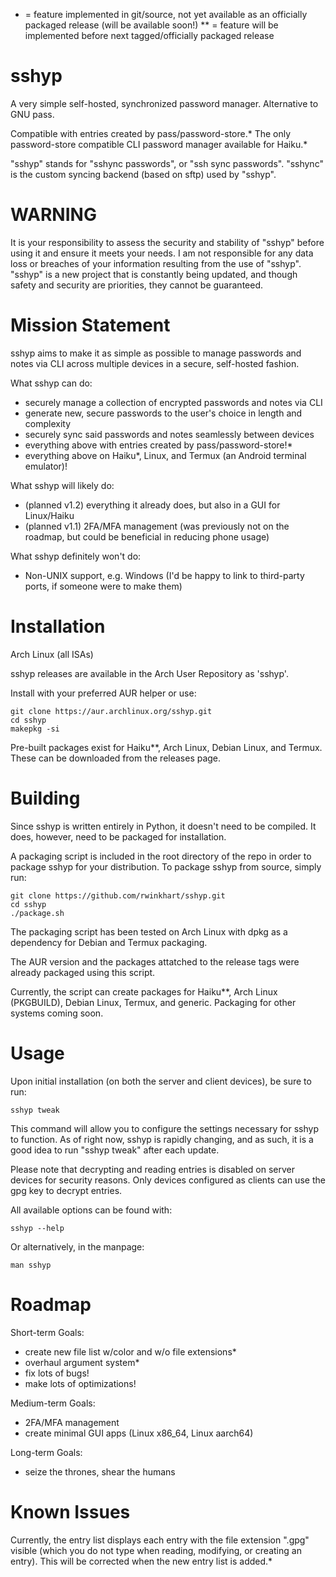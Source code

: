 * = feature implemented in git/source, not yet available as an officially packaged release (will be available soon!)
** = feature will be implemented before next tagged/officially packaged release
# sshyp
A very simple self-hosted, synchronized password manager. Alternative to GNU pass.

Compatible with entries created by pass/password-store.*
The only password-store compatible CLI password manager available for Haiku.*

"sshyp" stands for "sshync passwords", or "ssh sync passwords".
"sshync" is the custom syncing backend (based on sftp) used by "sshyp".

# WARNING
It is your responsibility to assess the security and stability of "sshyp" before using it and ensure it meets your needs.
I am not responsible for any data loss or breaches of your information resulting from the use of "sshyp".
"sshyp" is a new project that is constantly being updated, and though safety and security are priorities, they cannot be guaranteed.

# Mission Statement
sshyp aims to make it as simple as possible to manage passwords and notes via CLI across multiple devices in a secure, self-hosted fashion.

What sshyp can do:

- securely manage a collection of encrypted passwords and notes via CLI
- generate new, secure passwords to the user's choice in length and complexity
- securely sync said passwords and notes seamlessly between devices
- everything above with entries created by pass/password-store!*
- everything above on Haiku*, Linux, and Termux (an Android terminal emulator)!

What sshyp will likely do:

- (planned v1.2) everything it already does, but also in a GUI for Linux/Haiku
- (planned v1.1) 2FA/MFA management (was previously not on the roadmap, but could be beneficial in reducing phone usage)

What sshyp definitely won't do:

- Non-UNIX support, e.g. Windows (I'd be happy to link to third-party ports, if someone were to make them)

# Installation
Arch Linux (all ISAs)

sshyp releases are available in the Arch User Repository as 'sshyp'.

Install with your preferred AUR helper or use:

```
git clone https://aur.archlinux.org/sshyp.git
cd sshyp
makepkg -si
```

Pre-built packages exist for Haiku**, Arch Linux, Debian Linux, and Termux. These can be downloaded from the releases page.

# Building
Since sshyp is written entirely in Python, it doesn't need to be compiled. It does, however, need to be packaged for installation.

A packaging script is included in the root directory of the repo in order to package sshyp for your distribution. To package sshyp from source, simply run:

```
git clone https://github.com/rwinkhart/sshyp.git
cd sshyp
./package.sh
```

The packaging script has been tested on Arch Linux with dpkg as a dependency for Debian and Termux packaging.

The AUR version and the packages attatched to the release tags were already packaged using this script.

Currently, the script can create packages for Haiku**, Arch Linux (PKGBUILD), Debian Linux, Termux, and generic. Packaging for other systems coming soon.

# Usage
Upon initial installation (on both the server and client devices), be sure to run:

```
sshyp tweak
```

This command will allow you to configure the settings necessary for sshyp to function.
As of right now, sshyp is rapidly changing, and as such, it is a good idea to run "sshyp tweak" after each update.

Please note that decrypting and reading entries is disabled on server devices for security reasons. Only devices configured as clients can use the gpg key to decrypt entries.

All available options can be found with:

```
sshyp --help
```

Or alternatively, in the manpage:

```
man sshyp
```

# Roadmap
Short-term Goals:

- create new file list w/color and w/o file extensions*
- overhaul argument system*
- fix lots of bugs!
- make lots of optimizations!

Medium-term Goals:

- 2FA/MFA management
- create minimal GUI apps (Linux x86_64, Linux aarch64)

Long-term Goals:

- seize the thrones, shear the humans

# Known Issues
Currently, the entry list displays each entry with the file extension ".gpg" visible (which you do not type when reading, modifying, or creating an entry). This will be corrected when the new entry list is added.*
